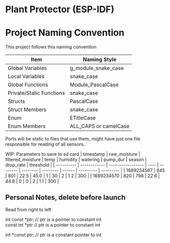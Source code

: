 # Plant Protector (ESP-IDF)

# Project Naming Convention

This project follows this naming convention

| Item                     | Naming Style          |
| ------------------------ | --------------------- |
| Global Variables         | g_module_snake_case   |
| Local Variables          | snake_case            |
| Global Functions         | Module_PascalCase     |
| Private/Static Functions | snake_case            |
| Structs                  | PascalCase            |
| Struct Members           | snake_case            |
| Enum                     | ETitleCase            |
| Enum Members             | ALL_CAPS or camelCase |

Ports will be static to files that use them, might have just one file responsible for reading of all sensors.


WIP: Parameters to save to sd card
| timestamp  | raw_moisture | filtered_moisture | temp | humidity | watering | pump_dur | season | drop_rate | threshold |
| ---------- | ------------ | ----------------- | ---- | -------- | -------- | -------- | ------ | --------- | --------- |
| 1689234567 | 845          | 801               | 22.5 | 45.0     | 1        | 30       | 2      | 1.2       | 300       |
| 1689234570 | 820          | 798               | 22.6 | 44.8     | 0        | 0        | 2      | 1.1       | 300       |

## Personal Notes, delete before launch
Read from right to left  

int const *ptr; // ptr is a pointer to constant int  
const int *ptr // ptr is a pointer to constant int  

int *const ptr; // ptr is a constant pointer to int  

